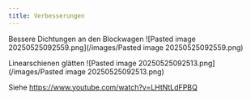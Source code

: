 ```yaml
---
title: Verbesserungen
---
```


Bessere Dichtungen an den Blockwagen
![Pasted image 20250525092559.png](/images/Pasted image 20250525092559.png)

Linearschienen glätten
![Pasted image 20250525092513.png](/images/Pasted image 20250525092513.png)

Siehe <https://www.youtube.com/watch?v=LHtNtLdFPBQ>
